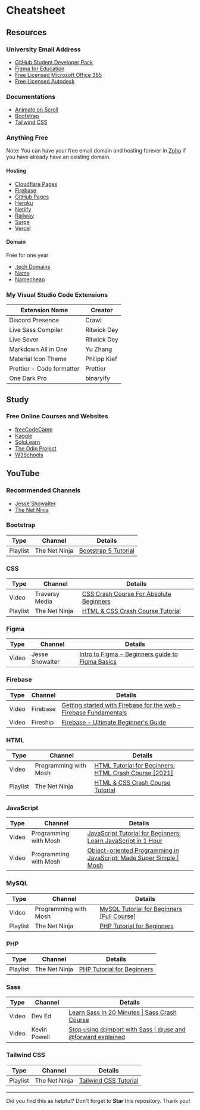 # Cheatsheet

## Resources

### University Email Address

- [GitHub Student Developer Pack](https://education.github.com/pack)
- [Figma for Education](https://www.figma.com/education)
- [Free Licensed Microsoft Office 365](https://www.microsoft.com/en-ph/education/products/office?ms.officeurl=student)
- [Free Licensed Autodesk](https://www.autodesk.com/education/edu-software/overview?sorting=featured&filters=individual)

### Documentations

- [Animate on Scroll](https://michalsnik.github.io/aos)
- [Bootstrap](https://getbootstrap.com/docs)
- [Tailwind CSS](https://tailwindcss.com/docs)

### Anything Free

Note: You can have your free email domain and hosting forever in [Zoho](https://www.zoho.com/mail) if you have already have an existing domain.

#### Hosting

- [Cloudflare Pages](https://pages.cloudflare.com)
- [Firebase](https://firebase.google.com)
- [GitHub Pages](https://pages.github.com)
- [Heroku](https://www.heroku.com)
- [Netlify](https://www.netlify.com)
- [Railway](https://railway.app)
- [Surge](https://surge.sh)
- [Vercel](https://vercel.com)

#### Domain

Free for one year

- [.tech Domains](https://get.tech/github-student-developer-pack)
- [Name](https://www.name.com/partner/github-students)
- [Namecheap](https://nc.me)

### My Visual Studio Code Extensions

| Extension Name | Creator  |
| ----- | ----- |
| Discord Presence | Crawl |
| Live Sass Compiler | Ritwick Dey |
| Live Sever | Ritwick Dey |
| Markdown All in One | Yu Zhang |
| Material Icon Theme | Philipp Kief |
| Prettier - Code formatter | Prettier |
| One Dark Pro | binaryify |

## Study

### Free Online Courses and Websites

- [freeCodeCamp](https://www.freecodecamp.org)
- [Kaggle](https://www.kaggle.com)
- [SoloLearn](https://www.sololearn.com)
- [The Odin Project](https://www.theodinproject.com)
- [W3Schools](https://www.w3schools.com)

## YouTube

### Recommended Channels

- [Jesse Showalter](https://www.youtube.com/jesseshowalter)
- [The Net Ninja](https://www.youtube.com/thenetninja)

### Bootstrap

| Type | Channel | Details |
| ----- | ----- | ----- |
| Playlist | The Net Ninja | [Bootstrap 5 Tutorial](https://www.youtube.com/playlist?list=PL4cUxeGkcC9joIM91nLzd_qaH_AimmdAR) |

### CSS

| Type | Channel | Details |
| ----- | ----- | ----- |
| Video | Traversy Media | [CSS Crash Course For Absolute Beginners](https://youtu.be/yfoY53QXEnI) |
| Playlist | The Net Ninja | [HTML & CSS Crash Course Tutorial](https://www.youtube.com/playlist?list=PL4cUxeGkcC9ivBf_eKCPIAYXWzLlPAm6G) |

### Figma

| Type | Channel | Details |
| ----- | ----- | ----- |
| Video | Jesse Showalter | [Intro to Figma - Beginners guide to Figma Basics](https://youtu.be/jk1T0CdLxwU) |

### Firebase

| Type | Channel | Details |
| ----- | ----- | ----- |
| Video | Firebase | [Getting started with Firebase for the web – Firebase Fundamentals](https://youtu.be/rQvOAnNvcNQ) |
| Video | Fireship | [Firebase - Ultimate Beginner's Guide](https://youtu.be/9kRgVxULbag) |

### HTML

| Type | Channel | Details |
| ----- | ----- | ----- |
| Video | Programming with Mosh | [HTML Tutorial for Beginners: HTML Crash Course [2021]](https://youtu.be/qz0aGYrrlhU) |
| Playlist | The Net Ninja | [HTML & CSS Crash Course Tutorial](https://www.youtube.com/playlist?list=PL4cUxeGkcC9ivBf_eKCPIAYXWzLlPAm6G) |

### JavaScript

| Type | Channel | Details |
| ----- | ----- | ----- |
| Video | Programming with Mosh | [JavaScript Tutorial for Beginners: Learn JavaScript in 1 Hour](https://youtu.be/W6NZfCO5SIk) |
| Video | Programming with Mosh | [Object-oriented Programming in JavaScript: Made Super Simple \| Mosh](https://youtu.be/PFmuCDHHpwk) |

### MySQL

| Type | Channel | Details |
| ----- | ----- | ----- |
| Video | Programming with Mosh | [MySQL Tutorial for Beginners [Full Course]](https://youtu.be/7S_tz1z_5bA) |
| Playlist | The Net Ninja | [PHP Tutorial for Beginners](https://www.youtube.com/playlist?list=PL4cUxeGkcC9gksOX3Kd9KPo-O68ncT05o) |

### PHP

| Type | Channel | Details |
| ----- | ----- | ----- |
| Playlist | The Net Ninja | [PHP Tutorial for Beginners](https://www.youtube.com/playlist?list=PL4cUxeGkcC9gksOX3Kd9KPo-O68ncT05o) |

### Sass

| Type | Channel | Details |
| ----- | ----- | ----- |
| Video | Dev Ed | [Learn Sass In 20 Minutes \| Sass Crash Course](https://youtu.be/Zz6eOVaaelI) |
| Video | Kevin Powell | [Stop using @import with Sass \| @use and @forward explained](https://youtu.be/CR-a8upNjJ0) |

### Tailwind CSS

| Type | Channel | Details |
| ----- | ----- | ----- |
| Playlist | The Net Ninja | [Tailwind CSS Tutorial](https://www.youtube.com/playlist?list=PL4cUxeGkcC9gpXORlEHjc5bgnIi5HEGhw) |

<hr>

Did you find this as helpful? Don't forget to **Star** this repository. Thank you!
